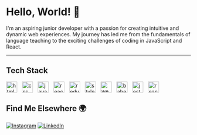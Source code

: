 # Hello, World! 👋

I'm an aspiring junior developer with a passion for creating intuitive and dynamic web experiences. My journey has led me from the fundamentals of language teaching to the exciting challenges of coding in JavaScript and React.

<hr/>

## Tech Stack

<img align="left" alt="html logo" width="30px" style="padding-right: 10px;" src="https://cdn.jsdelivr.net/gh/devicons/devicon/icons/html5/html5-original.svg" />
<img align="left" alt="css logo" width="30px" style="padding-right: 10px;" src="https://cdn.jsdelivr.net/gh/devicons/devicon/icons/css3/css3-original.svg" />
<img align="left" alt="javascript logo" width="30px" style="padding-right: 10px;" src="https://cdn.jsdelivr.net/gh/devicons/devicon/icons/javascript/javascript-original.svg" />
<img align="left" alt="react logo" width="30px" style="padding-right: 10px;" src="https://cdn.jsdelivr.net/gh/devicons/devicon/icons/react/react-original.svg" />
<img align="left" alt="redux logo" width="30px" style="padding-right: 10px;" src="https://cdn.jsdelivr.net/gh/devicons/devicon/icons/redux/redux-original.svg" />
<img align="left" alt="styled-components logo" width="30px" style="padding-right: 10px;" alt="styled-components" src="https://raw.githubusercontent.com/styled-components/brand/master/styled-components.png">
<img align="left" alt="webpack logo" width="30px" style="padding-right: 10px;" src="https://cdn.jsdelivr.net/gh/devicons/devicon/icons/webpack/webpack-original.svg" />
<img align="left" alt="babel logo" width="30px" style="padding-right: 10px;" src="https://cdn.jsdelivr.net/gh/devicons/devicon/icons/babel/babel-original.svg" />
<img align="left" alt="jest logo" width="30px" style="padding-right: 10px;" src="https://cdn.jsdelivr.net/gh/devicons/devicon/icons/jest/jest-plain.svg" />
<img align="left" alt="react testing library logo" width="30px" style="padding-right: 10px;" src="https://testing-library.com/img/octopus-64x64.png" alt="An octopus representing the DOM Testing Library Logo">

<br clear="left"/>

## Find Me Elsewhere 🌍

[![Instagram](https://img.shields.io/badge/-Instagram-E4405F?style=flat&logo=instagram&logoColor=white)](https://www.instagram.com/yakksiek)
[![LinkedIn](https://img.shields.io/badge/-LinkedIn-0A66C2?style=flat&logo=linkedin&logoColor=white)](https://www.linkedin.com/in/marcin-kulbicki)
